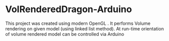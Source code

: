 # VolRenderedDragon-Arduino
This project was created using modern OpenGL . It performs Volume rendering on given model (using linked list method). At run-time orientation of volume rendered model can be controlled via Arduino 
